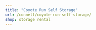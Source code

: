 ```yaml
---
title: "Coyote Run Self Storage"
url: /connell/coyote-run-self-storage/
shop: storage rental
---
```

